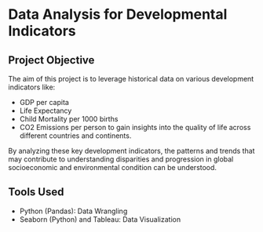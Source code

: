 # Data Analysis for Developmental Indicators

## Project Objective

The aim of this project is to leverage historical data on various development indicators like:
- GDP per capita
- Life Expectancy
- Child Mortality per 1000 births
- CO2 Emissions per person
to gain insights into the quality of life across different countries and continents.

By analyzing these key development indicators, the patterns and trends that may contribute to understanding disparities and progression in global socioeconomic and environmental condition can be understood.

## Tools Used

- Python (Pandas): Data Wrangling
- Seaborn (Python) and Tableau: Data Visualization



